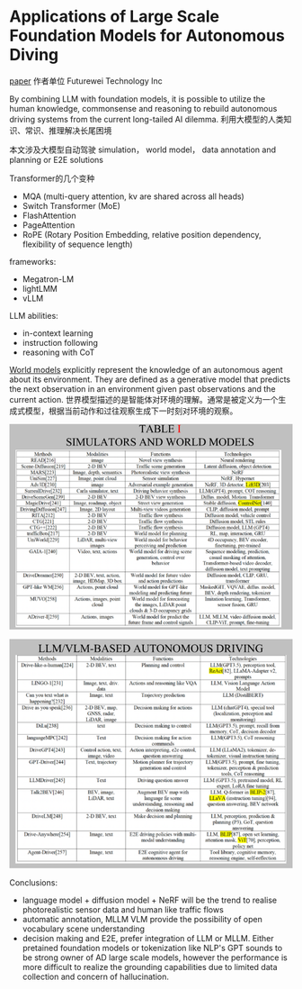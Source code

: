 # Applications of Large Scale Foundation Models for Autonomous Diving

[paper](https://arxiv.org/abs/2311.12144)
作者单位 Futurewei Technology Inc

By combining LLM with foundation models, it is possible to utilize the human knowledge, commonsense and reasoning to rebuild autonomous driving systems from the current long-tailed AI dilemma.
利用大模型的人类知识、常识、推理解决长尾困境

本文涉及大模型自动驾驶
simulation， world model， data annotation and planning or E2E solutions

Transformer的几个变种
- MQA (multi-query attention, kv are shared across all heads)
- Switch Transformer (MoE)
- FlashAttention
- PageAttention
- RoPE (Rotary Position Embedding, relative position dependency, flexibility of sequence length)

frameworks:
- Megatron-LM
- lightLMM
- vLLM

LLM abilities:
- in-context learning
- instruction following
- reasoning with CoT

[World models](https://arxiv.org/abs/2308.10901) explicitly represent the knowledge of an autonomous agent about its environment. They are defined as a generative model that predicts the next observation in an environment given past observations and the current action.
世界模型描述的是智能体对环境的理解。通常是被定义为一个生成式模型，根据当前动作和过往观察生成下一时刻对环境的观察。

![world models](image.png)

![LLM Drivers](image-1.png)

Conclusions:
- language model + diffusion model + NeRF will be the trend to realise photorealistic sensor data and human like traffic flows
- automatic annotation, MLLM VLM provide the possibility of open vocabulary scene understanding
- decision making and E2E, prefer integration of LLM or MLLM. Either pretained foundation models or tokenization like NLP's GPT sounds to be strong owner of AD large scale models, however the performance is more difficult to realize the grounding capabilities due to limited data collection and concern of hallucination.